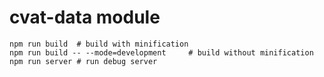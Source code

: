 # cvat-data module

```
npm run build  # build with minification
npm run build -- --mode=development     # build without minification
npm run server # run debug server
```
